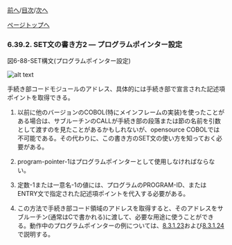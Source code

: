 <!--navi start1-->
[前へ](6-39-1.md)/[目次](https://opensourcecobol.github.io/markdown/TOC.html)/[次へ](6-39-3.md)
<!--navi end1-->
<!--navi start2-->

[ページトップへ](6-39-2.md)
<!--navi end2-->
### 6.39.2. SET文の書き方2 ― プログラムポインター設定

図6-88-SET構文(プログラムポインター設定)

![alt text](Image/6-88-Set.png)

手続き部コードモジュールのアドレス、具体的には手続き部で宣言された記述項ポイントを取得できる。

1. 以前に他のバージョンのCOBOL(特にメインフレームの実装)を使ったことがある場合は、サブルーチンのCALLが手続き部の段落または節の名前を引数として渡すのを見たことがあるかもしれないが、opensource COBOLでは不可能である。その代わりに、この書き方のSET文の使い方を知っておく必要がある。

2. program-pointer-1はプログラムポインターとして使用しなければならない。

3. 定数-1または一意名-1の値には、プログラムのPROGRAM-ID、またはENTRY文で指定された記述項ポイントを代入する必要がある。

4. この方法で手続き部コード領域のアドレスを取得すると、そのアドレスをサブルーチン(通常はCで書かれる)に渡して、必要な用途に使うことができる。動作中のプログラムポインターの例については、[8.3.1.23](8-3-1.md#83123-call-cbl_error_proc-using-function-program-pointer)および[8.3.1.24](8-3-1.md#83124-call-cbl_exit_proc-using-function-program-pointer)で説明する。


